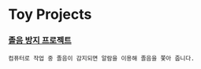 # Toy Projects

### [졸음 방지 프로젝트](https://github.com/sexymonster/Projects/tree/main/ToyProject/eye_blink_detector)
    컴퓨터로 작업 중 졸음이 감지되면 알람을 이용해 졸음을 쫓아 줍니다.
